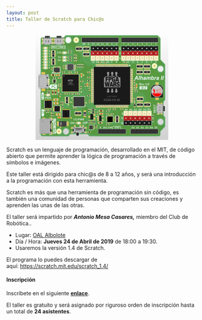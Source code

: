 ```yaml
---
layout: post
title: Taller de Scratch para Chic@s
---
```


<p align="center" >
<img src="/images/alh.jpg" width="350" height="280"/>

</p>

Scratch es un lenguaje de programación, desarrollado en el MIT, de código abierto que permite aprender la lógica de programación  a través de símbolos e imágenes.

Este taller está dirigido para chic@s de 8 a 12 años, y será una introducción a la programación con esta herramienta.


Scratch es más que una herramienta de programación sin código, es también una comunidad de personas que comparten sus creaciones y aprenden las unas de las otras.


El taller será impartido por ***Antonio Mesa Casares,*** miembro del Club de Robótica..





* Lugar: [OAL Albolote](https://goo.gl/maps/apqiUdvcC9s)
* Día / Hora: **Jueves 24 de Abril de 2019** de 18:00 a 19:30.
* Usaremos la versión 1.4 de Scratch.


El programa lo puedes  descargar de aquí: https://scratch.mit.edu/scratch_1.4/

#### Inscripción ####
Inscríbete en el siguiente [**enlace**](https://goo.gl/forms/jXwGAsZJHW9xH7lE3).

El taller es gratuito y será asignado por riguroso orden de inscripción hasta un total de **24 asistentes**.
